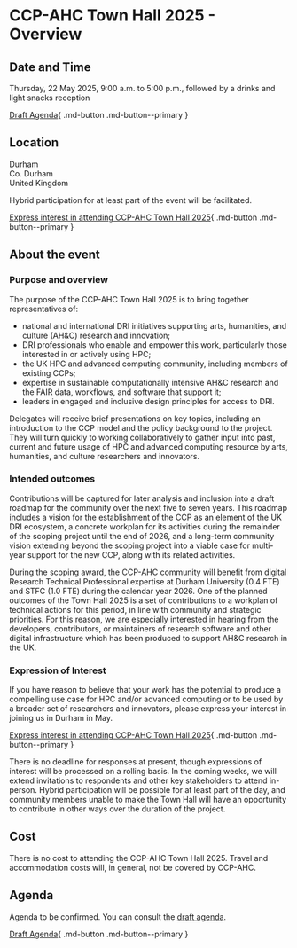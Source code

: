 # CCP-AHC Town Hall 2025 - Overview

## Date and Time

Thursday, 22 May 2025, 9:00 a.m. to 5:00 p.m., followed by a drinks and light snacks reception

[Draft Agenda](./agenda.md){ .md-button .md-button--primary } 

## Location

Durham  
Co. Durham  
United Kingdom 

Hybrid participation for at least part of the event will be facilitated.

[Express interest in attending CCP-AHC Town Hall 2025](https://forms.office.com/e/YX2Wmw8RpP){ .md-button .md-button--primary } 

## About the event

### Purpose and overview

The purpose of the CCP-AHC Town Hall 2025 is to bring together representatives of:

-	national and international DRI initiatives supporting arts, humanities, and culture (AH&C) research and innovation;
-	DRI professionals who enable and empower this work, particularly those interested in or actively using HPC;
-	the UK HPC and advanced computing community, including members of existing CCPs;
-	expertise in sustainable computationally intensive AH&C research and the FAIR data, workflows, and software that support it;
-	leaders in engaged and inclusive design principles for access to DRI.

Delegates will receive brief presentations on key topics, including an introduction to the CCP model and the policy background to the project. They will turn quickly to working collaboratively to gather input into past, current and future usage of HPC and advanced computing resource by arts, humanities, and culture researchers and innovators. 

### Intended outcomes

Contributions will be captured for later analysis and inclusion into a draft roadmap for the community over the next five to seven years. This roadmap includes a vision for the establishment of the CCP as an element of the UK DRI ecosystem, a concrete workplan for its activities during the remainder of the scoping project until the end of 2026, and a long-term community vision extending beyond the scoping project into a viable case for multi-year support for the new CCP, along with its related activities.

During the scoping award, the CCP-AHC community will benefit from digital Research Technical Professional expertise at Durham University (0.4 FTE) and STFC (1.0 FTE) during the calendar year 2026. One of the planned outcomes of the Town Hall 2025 is a set of contributions to a workplan of technical actions for this period, in line with community and strategic priorities. For this reason, we are especially interested in hearing from the developers, contributors, or maintainers of research software and other digital infrastructure which has been produced to support AH&C research in the UK. 

### Expression of Interest

If you have reason to believe that your work has the potential to produce a compelling use case for HPC and/or advanced computing or to be used by a broader set of researchers and innovators, please express your interest in joining us in Durham in May.

[Express interest in attending CCP-AHC Town Hall 2025](https://forms.office.com/e/YX2Wmw8RpP){ .md-button .md-button--primary } 

There is no deadline for responses at present, though expressions of interest will be processed on a rolling basis. In the coming weeks, we will extend invitations to respondents and other key stakeholders to attend in-person. Hybrid participation will be possible for at least part of the day, and community members unable to make the Town Hall will have an opportunity to contribute in other ways over the duration of the project.

## Cost

There is no cost to attending the CCP-AHC Town Hall 2025. Travel and accommodation costs will, in general, not be covered by CCP-AHC. 

## Agenda

Agenda to be confirmed. You can consult the [draft agenda](./agenda.md).

[Draft Agenda](./agenda.md){ .md-button .md-button--primary } 
